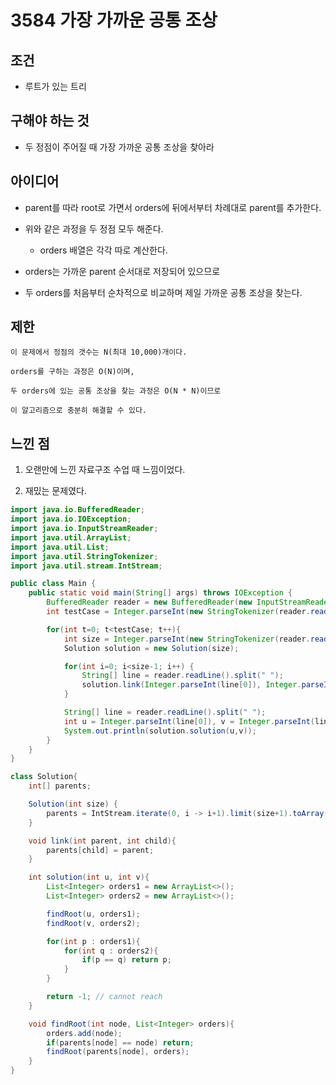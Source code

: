 # 3584 가장 가까운 공통 조상

## 조건

* 루트가 있는 트리

## 구해야 하는 것

* 두 정점이 주어질 때 가장 가까운 공통 조상을 찾아라

## 아이디어

* parent를 따라 root로 가면서 orders에 뒤에서부터 차례대로 parent를 추가한다.

* 위와 같은 과정을 두 정점 모두 해준다. 
    
    * orders 배열은 각각 따로 계산한다.
  
* orders는 가까운 parent 순서대로 저장되어 있으므로 
  
* 두 orders를 처음부터 순차적으로 비교하며 제일 가까운 공통 조상을 찾는다.
    
## 제한

```
이 문제에서 정점의 갯수는 N(최대 10,000)개이다.

orders를 구하는 과정은 O(N)이며,

두 orders에 있는 공통 조상을 찾는 과정은 O(N * N)이므로

이 알고리즘으로 충분히 해결할 수 있다. 
```

## 느낀 점

1. 오랜만에 느낀 자료구조 수업 때 느낌이었다.

2. 재밌는 문제였다.

```java
import java.io.BufferedReader;
import java.io.IOException;
import java.io.InputStreamReader;
import java.util.ArrayList;
import java.util.List;
import java.util.StringTokenizer;
import java.util.stream.IntStream;

public class Main {
    public static void main(String[] args) throws IOException {
        BufferedReader reader = new BufferedReader(new InputStreamReader(System.in));
        int testCase = Integer.parseInt(new StringTokenizer(reader.readLine()).nextToken());

        for(int t=0; t<testCase; t++){
            int size = Integer.parseInt(new StringTokenizer(reader.readLine()).nextToken());
            Solution solution = new Solution(size);

            for(int i=0; i<size-1; i++) {
                String[] line = reader.readLine().split(" ");
                solution.link(Integer.parseInt(line[0]), Integer.parseInt(line[1]));
            }

            String[] line = reader.readLine().split(" ");
            int u = Integer.parseInt(line[0]), v = Integer.parseInt(line[1]);
            System.out.println(solution.solution(u,v));
        }
    }
}

class Solution{
    int[] parents;

    Solution(int size) {
        parents = IntStream.iterate(0, i -> i+1).limit(size+1).toArray();
    }

    void link(int parent, int child){
        parents[child] = parent;
    }

    int solution(int u, int v){
        List<Integer> orders1 = new ArrayList<>();
        List<Integer> orders2 = new ArrayList<>();

        findRoot(u, orders1);
        findRoot(v, orders2);

        for(int p : orders1){
            for(int q : orders2){
                if(p == q) return p;
            }
        }

        return -1; // cannot reach
    }

    void findRoot(int node, List<Integer> orders){
        orders.add(node);
        if(parents[node] == node) return;
        findRoot(parents[node], orders);
    }
}
```
